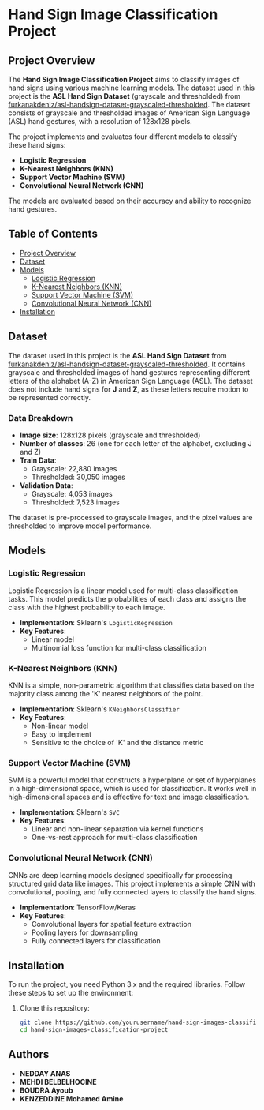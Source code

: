 # Hand Sign Image Classification Project

## Project Overview

The **Hand Sign Image Classification Project** aims to classify images of hand signs using various machine learning models. The dataset used in this project is the **ASL Hand Sign Dataset** (grayscale and thresholded) from [furkanakdeniz/asl-handsign-dataset-grayscaled-thresholded](https://github.com/furkanakdeniz/asl-handsign-dataset-grayscaled-thresholded). The dataset consists of grayscale and thresholded images of American Sign Language (ASL) hand gestures, with a resolution of 128x128 pixels. 

The project implements and evaluates four different models to classify these hand signs:

- **Logistic Regression**
- **K-Nearest Neighbors (KNN)**
- **Support Vector Machine (SVM)**
- **Convolutional Neural Network (CNN)**

The models are evaluated based on their accuracy and ability to recognize hand gestures.

## Table of Contents

- [Project Overview](#project-overview)
- [Dataset](#dataset)
- [Models](#models)
  - [Logistic Regression](#logistic-regression)
  - [K-Nearest Neighbors (KNN)](#k-nearest-neighbors-knn)
  - [Support Vector Machine (SVM)](#support-vector-machine-svm)
  - [Convolutional Neural Network (CNN)](#convolutional-neural-network-cnn)
- [Installation](#installation)




## Dataset

The dataset used in this project is the **ASL Hand Sign Dataset** from [furkanakdeniz/asl-handsign-dataset-grayscaled-thresholded](https://github.com/furkanakdeniz/asl-handsign-dataset-grayscaled-thresholded). It contains grayscale and thresholded images of hand gestures representing different letters of the alphabet (A-Z) in American Sign Language (ASL). The dataset does not include hand signs for **J** and **Z**, as these letters require motion to be represented correctly.

### Data Breakdown

- **Image size**: 128x128 pixels (grayscale and thresholded)
- **Number of classes**: 26 (one for each letter of the alphabet, excluding J and Z)
- **Train Data**:
  - Grayscale: 22,880 images
  - Thresholded: 30,050 images
- **Validation Data**:
  - Grayscale: 4,053 images
  - Thresholded: 7,523 images

The dataset is pre-processed to grayscale images, and the pixel values are thresholded to improve model performance.

## Models

### Logistic Regression
Logistic Regression is a linear model used for multi-class classification tasks. This model predicts the probabilities of each class and assigns the class with the highest probability to each image.

- **Implementation**: Sklearn's `LogisticRegression`
- **Key Features**:
  - Linear model
  - Multinomial loss function for multi-class classification

### K-Nearest Neighbors (KNN)
KNN is a simple, non-parametric algorithm that classifies data based on the majority class among the 'K' nearest neighbors of the point.

- **Implementation**: Sklearn's `KNeighborsClassifier`
- **Key Features**:
  - Non-linear model
  - Easy to implement
  - Sensitive to the choice of 'K' and the distance metric

### Support Vector Machine (SVM)
SVM is a powerful model that constructs a hyperplane or set of hyperplanes in a high-dimensional space, which is used for classification. It works well in high-dimensional spaces and is effective for text and image classification.

- **Implementation**: Sklearn's `SVC`
- **Key Features**:
  - Linear and non-linear separation via kernel functions
  - One-vs-rest approach for multi-class classification

### Convolutional Neural Network (CNN)
CNNs are deep learning models designed specifically for processing structured grid data like images. This project implements a simple CNN with convolutional, pooling, and fully connected layers to classify the hand signs.

- **Implementation**: TensorFlow/Keras
- **Key Features**:
  - Convolutional layers for spatial feature extraction
  - Pooling layers for downsampling
  - Fully connected layers for classification

## Installation

To run the project, you need Python 3.x and the required libraries. Follow these steps to set up the environment:

1. Clone this repository:
   ```bash
   git clone https://github.com/yourusername/hand-sign-images-classification-project.git
   cd hand-sign-images-classification-project

## Authors
* **NEDDAY ANAS**
* **MEHDI BELBELHOCINE**
* **BOUDRA Ayoub**
* **KENZEDDINE Mohamed Amine**
 